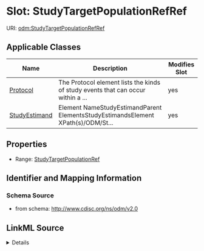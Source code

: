 # Slot: StudyTargetPopulationRefRef

URI: [odm:StudyTargetPopulationRefRef](http://www.cdisc.org/ns/odm/v2.0/StudyTargetPopulationRefRef)



<!-- no inheritance hierarchy -->




## Applicable Classes

| Name | Description | Modifies Slot |
| --- | --- | --- |
[Protocol](Protocol.md) | The Protocol element lists the kinds of study events that can occur within a ... |  yes  |
[StudyEstimand](StudyEstimand.md) | Element NameStudyEstimandParent ElementsStudyEstimandsElement XPath(s)/ODM/St... |  yes  |







## Properties

* Range: [StudyTargetPopulationRef](StudyTargetPopulationRef.md)





## Identifier and Mapping Information







### Schema Source


* from schema: http://www.cdisc.org/ns/odm/v2.0




## LinkML Source

<details>
```yaml
name: StudyTargetPopulationRefRef
from_schema: http://www.cdisc.org/ns/odm/v2.0
rank: 1000
identifier: false
alias: StudyTargetPopulationRefRef
domain_of:
- Protocol
- StudyEstimand
range: StudyTargetPopulationRef

```
</details>